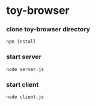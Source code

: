 
# toy-browser

### clone toy-browser directory

```
npm install
```

### start server 

```
node server.js
```

### start client 

```
node client.js
```